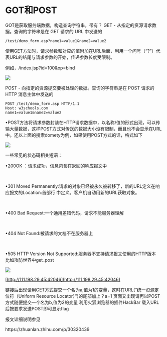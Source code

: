 # GOT和POST 
  GOT是获取服务端数据，构造查询字符串，带有？
GET - 从指定的资源请求数据。查询的字符串是在 GET 请求的 URL 中发送的

    /test/demo_form.asp?name1=value1&name2=value2
<p>使用GET方法时，请求参数和对应的值附加在URL后面，利用一个问号（“?”）代表URL的结尾与请求参数的开始，传递参数长度受限制。

例如，/index.jsp?id=100&op=bind</p>

![](https://img2018.cnblogs.com/blog/1919808/202002/1919808-20200226114028377-1000608413.png)



POST - 向指定的资源提交要被处理的数据。查询的字符串是在 POST 请求的 HTTP 消息主体中发送的

    POST /test/demo_form.asp HTTP/1.1
    Host: w3schools.com
    name1=value1&name2=value2
<p>•POST方法将请求参数封装在HTTP请求数据中，以名称/值的形式出现，可以传输大量数据，这样POST方式对传送的数据大小没有限制，而且也不会显示在URL中。还以上面的搜索domety为例，如果使用POST方式的话，格式如下</p>

![](https://img2018.cnblogs.com/blog/1919808/202002/1919808-20200226114204842-2048584267.png)
 
一些常见的状态码相关短语：<br> </h2><p>•200OK ：请求成功，信息包含在返回的响应报文中 </p><p class="ztext-empty-paragraph"><br></p><p>•301 Moved Permanently:请求的对象已经被永久被转移了，新的URL定义在响应报文的Location:首部行 中定义。客户机自动用新的URL获取对象。 </p><p class="ztext-empty-paragraph"><br></p><p>•400 Bad Request:一个通用差错代码，请求不能服务器理解 </p><p class="ztext-empty-paragraph"><br></p><p>•404 Not Found:被请求的文档不在服务器上 </p><p class="ztext-empty-paragraph"><br></p><p>•505 HTTP Version Not Supported:服务器不支持请求报文使用的HTTP版本<br>
比如攻防世界中get_post 

![](https://img2018.cnblogs.com/blog/1919808/202001/1919808-20200126182508555-344709090.png)



[http://111.198.29.45:42046](http://111.198.29.45:42046)

链接后出现请用GET方式提交一个名为a,值为1的变量，这时在URL(“统一资源定位符（Uniform Resource Locator）”)的尾部加上？a=1
  页面又出现请再以POST方式随便提交一个名为b,值为2的变量
利用火狐浏览器的插件HackBar    载入URL后按要求发送POST即可显示flag
<p>报文详细说明参见</p>
https://zhuanlan.zhihu.com/p/30320439
